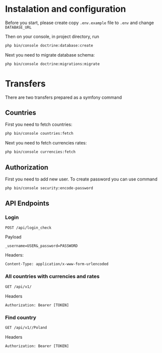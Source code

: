 # Instalation and configuration

Before you start, please create copy `.env.example` file to `.env` and 
change `DATABASE_URL`

Then on your console, in project directory, run

```bash
php bin/console doctrine:database:create
```

Next you need to migrate database schema:

```bash
php bin/console doctrine:migrations:migrate
```

# Transfers

There are two transfers prepared as a symfony command

## Countries

First you need to fetch countries:

```bash
php bin/console countries:fetch
```

Next you need to fetch currencies rates:

```bash
php bin/console currencies:fetch
```

## Authorization

First you need to add new user. To create password you can use command
```bash
php bin/console security:encode-password
```

## API Endpoints

### Login
```bash
POST /api/login_check
```

Payload
```
_username=USER&_password=PASSWORD
```

Headers:
```
Content-Type: application/x-www-form-urlencoded
```
### All countries with currencies and rates

```bash
GET /api/v1/
```
Headers
```
Authorization: Bearer [TOKEN]
```

### Find country

```bash
GET /api/v1//Poland
```
Headers
```
Authorization: Bearer [TOKEN]
```